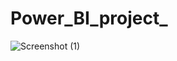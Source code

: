 # Power_BI_project_
![Screenshot (1)](https://github.com/user-attachments/assets/c97f99c9-1554-437a-a4e9-c52b85797556)

